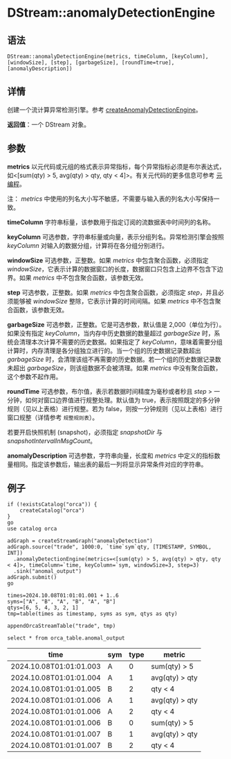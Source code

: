 # DStream::anomalyDetectionEngine

## 语法

`DStream::anomalyDetectionEngine(metrics, timeColumn, [keyColumn],
[windowSize], [step], [garbageSize], [roundTime=true],
[anomalyDescription])`

## 详情

创建一个流计算异常检测引擎。参考 [createAnomalyDetectionEngine](../c/createAnomalyDetectionEngine.html)。

**返回值**：一个 DStream 对象。

## 参数

**metrics** 以元代码或元组的格式表示异常指标，每个异常指标必须是布尔表达式，如<[sum(qty) >
5, avg(qty) > qty, qty < 4]>。有关元代码的更多信息可参考 [元编程](../c/../../progr/objs/meta_progr.html)。

注： *metrics* 中使用的列名大小写不敏感，不需要与输入表的列名大小写保持一致。

**timeColumn** 字符串标量，该参数用于指定订阅的流数据表中时间列的名称。

**keyColumn** 可选参数，字符串标量或向量，表示分组列名。异常检测引擎会按照 *keyColumn*
对输入的数据分组，计算将在各分组分别进行。

**windowSize** 可选参数，正整数。如果 *metrics* 中包含聚合函数，必须指定
*windowSize*，它表示计算的数据窗口的长度，数据窗口只包含上边界不包含下边界。如果 *metrics*
中不包含聚合函数，该参数无效。

**step** 可选参数，正整数。如果 *metrics* 中包含聚合函数，必须指定 *step*，并且必须能够被
*windowSize* 整除，它表示计算的时间间隔。如果 *metrics* 中不包含聚合函数，该参数无效。

**garbageSize** 可选参数，正整数。它是可选参数，默认值是 2,000（单位为行）。如果没有指定
*keyColumn*，当内存中历史数据的数量超过 *garbageSize* 时，系统会清理本次计算不需要的历史数据。如果指定了
*keyColumn*，意味着需要分组计算时，内存清理是各分组独立进行的。当一个组的历史数据记录数超出 *garbageSize*
时，会清理该组不再需要的历史数据。若一个组的历史数据记录数未超出 *garbageSize*，则该组数据不会被清理。如果 *metrics*
中没有聚合函数，这个参数不起作用。

**roundTime** 可选参数，布尔值，表示若数据时间精度为毫秒或者秒且 *step* > 一分钟，如何对窗口边界值进行规整处理。默认值为
true，表示按照既定的多分钟规则（见以上表格）进行规整。若为 false，则按一分钟规则（见以上表格）进行窗口规整（详情参考
`规整规则表`）。

若要开启快照机制 (snapshot)，必须指定 *snapshotDir* 与 *snapshotIntervalInMsgCount*。

**anomalyDescription** 可选参数，字符串向量，长度和 *metrics*
中定义的指标数量相同。指定该参数后，输出表的最后一列将显示异常条件对应的字符串。

## 例子

```
if (!existsCatalog("orca")) {
	createCatalog("orca")
}
go
use catalog orca

adGraph = createStreamGraph("anomalyDetection")
adGraph.source("trade", 1000:0, `time`sym`qty, [TIMESTAMP, SYMBOL, INT])
  .anomalyDetectionEngine(metrics=<[sum(qty) > 5, avg(qty) > qty, qty < 4]>, timeColumn=`time, keyColumn=`sym, windowSize=3, step=3)
  .sink("anomal_output")
adGraph.submit()
go

times=2024.10.08T01:01:01.001 + 1..6
syms=["A", "B", "A", "B", "A", "B"]
qtys=[6, 5, 4, 3, 2, 1]
tmp=table(times as timestamp, syms as sym, qtys as qty)

appendOrcaStreamTable("trade", tmp)

select * from orca_table.anomal_output
```

| time | sym | type | metric |
| --- | --- | --- | --- |
| 2024.10.08T01:01:01.003 | A | 0 | sum(qty) > 5 |
| 2024.10.08T01:01:01.004 | A | 1 | avg(qty) > qty |
| 2024.10.08T01:01:01.005 | B | 2 | qty < 4 |
| 2024.10.08T01:01:01.006 | A | 1 | avg(qty) > qty |
| 2024.10.08T01:01:01.006 | A | 2 | qty < 4 |
| 2024.10.08T01:01:01.006 | B | 0 | sum(qty) > 5 |
| 2024.10.08T01:01:01.007 | B | 1 | avg(qty) > qty |
| 2024.10.08T01:01:01.007 | B | 2 | qty < 4 |

